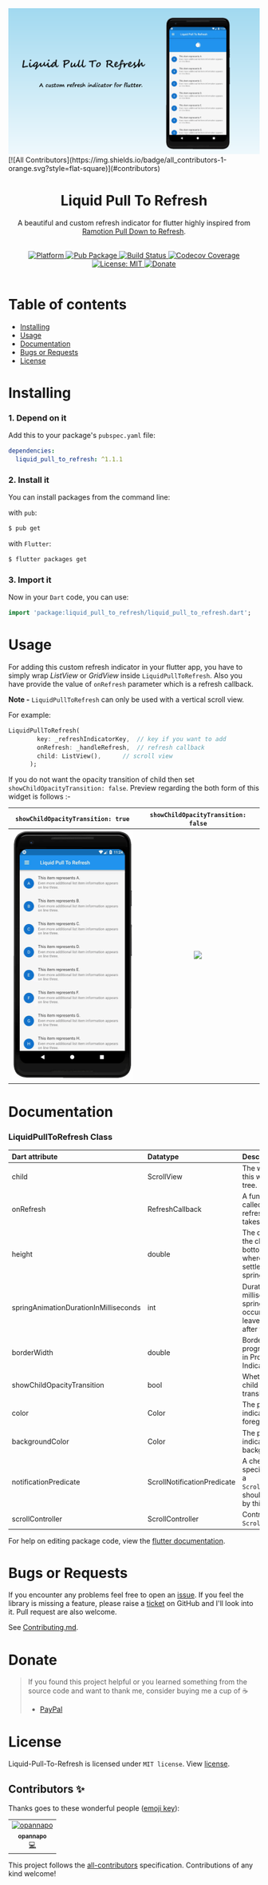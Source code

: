 <div align="center"><img src="https://github.com/aagarwal1012/Liquid-Pull-To-Refresh/blob/master/display/cover.png?raw=true"/></div>
[![All Contributors](https://img.shields.io/badge/all_contributors-1-orange.svg?style=flat-square)](#contributors)

# <div align="center">Liquid Pull To Refresh</div>
<div align="center"><p>A beautiful and custom refresh indicator for flutter highly inspired from <a href="https://dribbble.com/shots/1797373-Pull-Down-To-Refresh">Ramotion Pull Down to Refresh</a>.</p></div><br>

<div align="center">
	<a href="https://flutter.io">
    <img src="https://img.shields.io/badge/Platform-Flutter-yellow.svg"
      alt="Platform" />
  </a>
  	<a href="https://pub.dartlang.org/packages/liquid_pull_to_refresh">
    <img src="https://img.shields.io/pub/v/liquid_pull_to_refresh.svg"
      alt="Pub Package" />
  </a>
  	<a href="https://travis-ci.com/aagarwal1012/Liquid-Pull-To-Refresh">
    <img src="https://travis-ci.com/aagarwal1012/Liquid-Pull-To-Refresh.svg?token=pXLTRcXnVLpccbxqiWBi&branch=master"
      alt="Build Status" />
  </a>
  <a href="https://codecov.io/gh/aagarwal1012/Liquid-Pull-To-Refresh">
    <img src="https://codecov.io/gh/aagarwal1012/Liquid-Pull-To-Refresh/branch/master/graph/badge.svg"
      alt="Codecov Coverage" />
  </a>
  	<a href="https://opensource.org/licenses/MIT">
    <img src="https://img.shields.io/badge/License-MIT-red.svg"
      alt="License: MIT" />
  </a>
  	<a href="https://www.paypal.me/aagarwal1012">
    <img src="https://img.shields.io/badge/Donate-PayPal-green.svg"
      alt="Donate" />
  </a>
</div><br>

# Table of contents

  * [Installing](#installing)
  * [Usage](#usage)
  * [Documentation](#documentation)
  * [Bugs or Requests](#bugs-or-requests)
  * [License](#license)

# Installing

### 1. Depend on it
Add this to your package's `pubspec.yaml` file:

```yaml
dependencies:
  liquid_pull_to_refresh: ^1.1.1
```

### 2. Install it

You can install packages from the command line:

with `pub`:

```css
$ pub get
```

with `Flutter`:

```css
$ flutter packages get
```

### 3. Import it

Now in your `Dart` code, you can use: 

```dart
import 'package:liquid_pull_to_refresh/liquid_pull_to_refresh.dart';
```


# Usage

For adding this custom refresh indicator in your flutter app, you have to simply wrap *ListView*  or *GridView* inside `LiquidPullToRefresh`. Also you have provide the value of `onRefresh` parameter which is a refresh callback. 

**Note -** `LiquidPullToRefresh` can only be used with a vertical scroll view.

For example:

```dart
LiquidPullToRefresh(
        key: _refreshIndicatorKey,	// key if you want to add
        onRefresh: _handleRefresh,	// refresh callback
        child: ListView(),		// scroll view
      );
```

If you do not want the opacity transition of child then set `showChildOpacityTransition: false`.  Preview regarding the both form of this widget is follows :-
<div align="center">
<table>
<thead>
<tr>
<th style="text-align:center"><code>showChildOpacityTransition: true</code></th>
<th style="text-align:center"><code>showChildOpacityTransition: false</code></th>
</tr>
</thead>
<tbody>
<tr>
<td style="text-align:center"><img src="https://github.com/aagarwal1012/Liquid-Pull-To-Refresh/blob/master/display/liquid.gif?raw=true" height = "500px"/></td>
<td style="text-align:center"><img src="https://github.com/aagarwal1012/Liquid-Pull-To-Refresh/blob/master/display/liquid_false.gif?raw=true" height = "500px"/></td>
</tr>
</tbody>
</table>
</div>

# Documentation

### LiquidPullToRefresh Class

| Dart attribute                        | Datatype                    | Description                                                  |     Default Value     |
| :------------------------------------ | :-------------------------- | :----------------------------------------------------------- | :-------------------: |
| child                                 | ScrollView                  | The widget below this widget in the tree.                    |       @required       |
| onRefresh                             | RefreshCallback             | A function that's called when the refreshing of page takes place. |       @required       |
| height                                | double                      | The distance from the child's top or bottom edge to where the box will settle after the spring effect. |         100.0         |
| springAnimationDurationInMilliseconds | int                         | Duration in milliseconds of springy effect that occurs when we leave dragging after full drag. |         1000          |
| borderWidth                           | double                      | Border width of progressing circle in Progressing Indicator. |          2.0          |
| showChildOpacityTransition            | bool                        | Whether to show child opacity transition or not.             |         true          |
| color                                 | Color                       | The progress indicator's foreground color.                   | ThemeData.accentColor |
| backgroundColor                       | Color                       | The progress indicator's background color.                   | ThemeData.canvasColor |
| notificationPredicate                 | ScrollNotificationPredicate | A check that specifies whether a `ScrollNotification` should be handled by this widget. |         null          |
| scrollController                      | ScrollController            | Controls the `ScrollView` child.                             |         null          |

For help on editing package code, view the [flutter documentation](https://flutter.io/developing-packages/).

# Bugs or Requests

If you encounter any problems feel free to open an [issue](https://github.com/aagarwal1012/Liquid-Pull-To-Refresh/issues/new?template=bug_report.md). If you feel the library is missing a feature, please raise a [ticket](https://github.com/aagarwal1012/Liquid-Pull-To-Refresh/issues/new?template=feature_request.md) on GitHub and I'll look into it. Pull request are also welcome. 

See [Contributing.md](https://github.com/aagarwal1012/Liquid-Pull-To-Refresh/blob/master/CONTRIBUTING.md).

# Donate
> If you found this project helpful or you learned something from the source code and want to thank me, consider buying me a cup of :coffee:
>
> - [PayPal](https://www.paypal.me/aagarwal1012/)

# License
Liquid-Pull-To-Refresh is licensed under `MIT license`. View [license](https://github.com/aagarwal1012/Liquid-Pull-To-Refresh/blob/master/LICENSE).

## Contributors ✨

Thanks goes to these wonderful people ([emoji key](https://allcontributors.org/docs/en/emoji-key)):

<!-- ALL-CONTRIBUTORS-LIST:START - Do not remove or modify this section -->
<!-- prettier-ignore -->
<table>
  <tr>
    <td align="center"><a href="https://github.com/opannapo"><img src="https://avatars0.githubusercontent.com/u/18698574?v=4" width="100px;" alt="opannapo"/><br /><sub><b>opannapo</b></sub></a><br /><a href="https://github.com/aagarwal1012/Liquid-Pull-To-Refresh/commits?author=opannapo" title="Code">💻</a></td>
  </tr>
</table>

<!-- ALL-CONTRIBUTORS-LIST:END -->

This project follows the [all-contributors](https://github.com/all-contributors/all-contributors) specification. Contributions of any kind welcome!